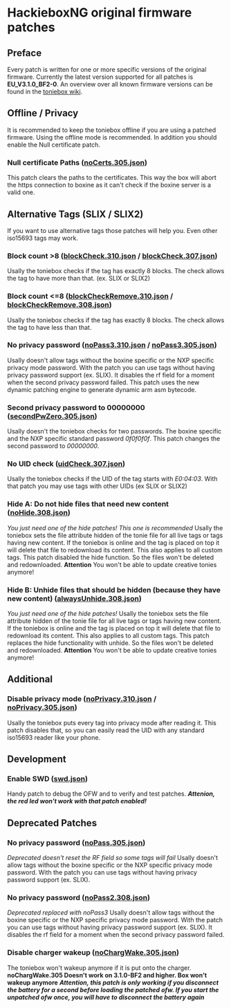 # HackieboxNG original firmware patches
## Preface
Every patch is written for one or more specific versions of the original firmware. Currently the latest version supported for all patches is **EU_V3.1.0_BF2-0**. An overview over all known firmware versions can be found in the [toniebox wiki](https://github.com/toniebox-reverse-engineering/toniebox/wiki/Known-Firmwares).

## Offline / Privacy
It is recommended to keep the toniebox offline if you are using a patched firmware. Using the offline mode is recommended. In addition you should enable the Null certificate patch.

### Null certificate Paths ([noCerts.305.json](https://github.com/toniebox-reverse-engineering/hackiebox_cfw_ng/blob/master/sd-bootloader-ng/bootmanager/sd/revvox/boot/patch/noCerts.305.json))
This patch clears the paths to the certificates. This way the box will abort the https connection to boxine as it can't check if the boxine server is a valid one. 

## Alternative Tags (SLIX / SLIX2)
If you want to use alternative tags those patches will help you. Even other iso15693 tags may work.

### Block count >8 ([blockCheck.310.json](https://github.com/toniebox-reverse-engineering/hackiebox_cfw_ng/blob/master/sd-bootloader-ng/bootmanager/sd/revvox/boot/patch/blockCheck.310.json) / [blockCheck.307.json](https://github.com/toniebox-reverse-engineering/hackiebox_cfw_ng/blob/master/sd-bootloader-ng/bootmanager/sd/revvox/boot/patch/blockCheck.307.json))
Usally the toniebox checks if the tag has exactly 8 blocks. The check allows the tag to have more than that. (ex. SLIX or SLIX2)

### Block count <=8 ([blockCheckRemove.310.json](https://github.com/toniebox-reverse-engineering/hackiebox_cfw_ng/blob/master/sd-bootloader-ng/bootmanager/sd/revvox/boot/patch/blockCheckRemove.310.json) / [blockCheckRemove.308.json](https://github.com/toniebox-reverse-engineering/hackiebox_cfw_ng/blob/master/sd-bootloader-ng/bootmanager/sd/revvox/boot/patch/blockCheckRemove.308.json))
Usally the toniebox checks if the tag has exactly 8 blocks. The check allows the tag to have less than that.

### No privacy password ([noPass3.310.json](https://github.com/toniebox-reverse-engineering/hackiebox_cfw_ng/blob/master/sd-bootloader-ng/bootmanager/sd/revvox/boot/patch/noPass3.310.json) / [noPass3.305.json](https://github.com/toniebox-reverse-engineering/hackiebox_cfw_ng/blob/master/sd-bootloader-ng/bootmanager/sd/revvox/boot/patch/noPass3.305.json))
Usally doesn't allow tags without the boxine specific or the NXP specific privacy mode password. With the patch you can use tags without having privacy password support (ex. SLIX). It disables the rf field for a moment when the second privacy password failed. This patch uses the new dynamic patching engine to generate dynamic arm asm bytecode.

### Second privacy password to 00000000 ([secondPwZero.305.json](https://github.com/toniebox-reverse-engineering/hackiebox_cfw_ng/blob/master/sd-bootloader-ng/bootmanager/sd/revvox/boot/patch/secondPwZero.305.json))
Usally doesn't the toniebox checks for two passwords. The boxine specific and the NXP specific standard password *0f0f0f0f*. This patch changes the second password to *00000000*.


### No UID check ([uidCheck.307.json](https://github.com/toniebox-reverse-engineering/hackiebox_cfw_ng/blob/master/sd-bootloader-ng/bootmanager/sd/revvox/boot/patch/uidCheck.307.json))
Usally the toniebox checks if the UID of the tag starts with *E0:04:03*. With that patch you may use tags with other UIDs (ex SLIX or SLIX2)

### Hide A: Do not hide files that need new content ([noHide.308.json](https://github.com/toniebox-reverse-engineering/hackiebox_cfw_ng/blob/master/sd-bootloader-ng/bootmanager/sd/revvox/boot/patch/noHide.308.json))
*You just need one of the hide patches! This one is recommended*
Usally the toniebox sets the file attribute hidden of the tonie file for all live tags or tags having new content. If the toniebox is online and the tag is placed on top it will delete that file to redownload its content. This also applies to all custom tags. This patch disabled the hide function. So the files won't be deleted and redownloaded. **Attention** You won't be able to update creative tonies anymore!

### Hide B: Unhide files that should be hidden (because they have new content) ([alwaysUnhide.308.json](https://github.com/toniebox-reverse-engineering/hackiebox_cfw_ng/blob/master/sd-bootloader-ng/bootmanager/sd/revvox/boot/patch/alwaysUnhide.308.json))
*You just need one of the hide patches!*
Usally the toniebox sets the file attribute hidden of the tonie file for all live tags or tags having new content. If the toniebox is online and the tag is placed on top it will delete that file to redownload its content. This also applies to all custom tags. This patch replaces the hide functionality with unhide. So the files won't be deleted and redownloaded. **Attention** You won't be able to update creative tonies anymore!


## Additional
### Disable privacy mode ([noPrivacy.310.json](https://github.com/toniebox-reverse-engineering/hackiebox_cfw_ng/blob/master/sd-bootloader-ng/bootmanager/sd/revvox/boot/patch/noPrivacy.310.json) / [noPrivacy.305.json](https://github.com/toniebox-reverse-engineering/hackiebox_cfw_ng/blob/master/sd-bootloader-ng/bootmanager/sd/revvox/boot/patch/noPrivacy.305.json))
Usally the toniebox puts every tag into privacy mode after reading it. This patch disables that, so you can easily read the UID with any standard iso15693 reader like your phone.


##  Development
### Enable SWD ([swd.json](https://github.com/toniebox-reverse-engineering/hackiebox_cfw_ng/blob/master/sd-bootloader-ng/bootmanager/sd/revvox/boot/patch/swd.json))
Handy patch to debug the OFW and to verify and test patches.
***Attenion, the red led won't work with that patch enabled!***

## Deprecated Patches

### No privacy password ([noPass.305.json](https://github.com/toniebox-reverse-engineering/hackiebox_cfw_ng/blob/master/sd-bootloader-ng/bootmanager/sd/revvox/boot/patch/noPass.305.json))
*Deprecated doesn't reset the RF field so some tags will fail*
Usally doesn't allow tags without the boxine specific or the NXP specific privacy mode password. With the patch you can use tags without having privacy password support (ex. SLIX).

### No privacy password ([noPass2.308.json](https://github.com/toniebox-reverse-engineering/hackiebox_cfw_ng/blob/master/sd-bootloader-ng/bootmanager/sd/revvox/boot/patch/noPass2.308.json))
*Deprecated replaced with noPass3*
Usally doesn't allow tags without the boxine specific or the NXP specific privacy mode password. With the patch you can use tags without having privacy password support (ex. SLIX). It disables the rf field for a moment when the second privacy password failed.

### Disable charger wakeup ([noChargWake.305.json](https://github.com/toniebox-reverse-engineering/hackiebox_cfw_ng/blob/master/sd-bootloader-ng/bootmanager/sd/revvox/boot/patch/noChargWake.305.json))
The toniebox won't wakeup anymore if it is put onto the charger. **noChargWake.305 Doesn't work on 3.1.0-BF2 and higher. Box won't wakeup anymore** ***Attention, this patch is only working if you disconnect the battery for a second before loading the patched ofw. If you start the unpatched ofw once, you will have to disconnect the battery again***

